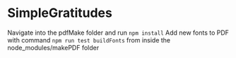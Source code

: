 # SimpleGratitudes
Navigate into the pdfMake folder and run `npm install`
Add new fonts to PDF with command `npm run test buildFonts` from inside the node_modules/makePDF folder
